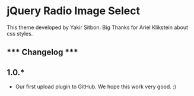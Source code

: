 jQuery Radio Image Select
===============

This theme developed by Yakir Sitbon.
Big Thanks for Ariel Klikstein about css styles.

*** Changelog ***
----------

1.0.*
----------
* Our first upload plugin to GitHub. We hope this work very good. :)
